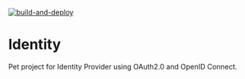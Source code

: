 [![build-and-deploy](https://github.com/slawomirbrys/Identity/actions/workflows/build-and-deploy.yml/badge.svg)](https://github.com/slawomirbrys/Identity/actions/workflows/build-and-deploy.yml)

# Identity

Pet project for Identity Provider using OAuth2.0 and OpenID Connect.
